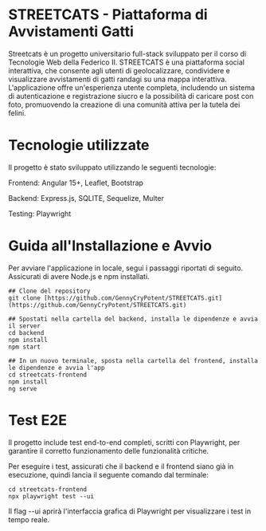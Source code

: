 # STREETCATS - Piattaforma di Avvistamenti Gatti
Streetcats è un progetto universitario full-stack sviluppato per il corso di Tecnologie Web della Federico II. STREETCATS è una piattaforma social interattiva, che consente agli utenti di geolocalizzare, condividere e visualizzare avvistamenti di gatti randagi su una mappa interattiva. L'applicazione offre un'esperienza utente completa, includendo un sistema di autenticazione e registrazione siucro e la possibilità di caricare post con foto, promuovendo la creazione di una comunità attiva per la tutela dei felini.

# Tecnologie utilizzate
Il progetto è stato sviluppato utilizzando le seguenti tecnologie:

Frontend: Angular 15+, Leaflet, Bootstrap

Backend: Express.js, SQLITE, Sequelize, Multer

Testing: Playwright

# Guida all'Installazione e Avvio
Per avviare l'applicazione in locale, segui i passaggi riportati di seguito. Assicurati di avere Node.js e npm installati.

```
## Clone del repository
git clone [https://github.com/GennyCryPotent/STREETCATS.git](https://github.com/GennyCryPotent/STREETCATS.git)

## Spostati nella cartella del backend, installa le dipendenze e avvia il server
cd backend
npm install
npm start

## In un nuovo terminale, sposta nella cartella del frontend, installa le dipendenze e avvia l'app
cd streetcats-frontend
npm install
ng serve
```
# Test E2E
Il progetto include test end-to-end completi, scritti con Playwright, per garantire il corretto funzionamento delle funzionalità critiche.

Per eseguire i test, assicurati che il backend e il frontend siano già in esecuzione, quindi lancia il seguente comando dal terminale:

```
cd streetcats-frontend
npx playwright test --ui 
```
Il flag --ui aprirà l'interfaccia grafica di Playwright per visualizzare i test in tempo reale.
